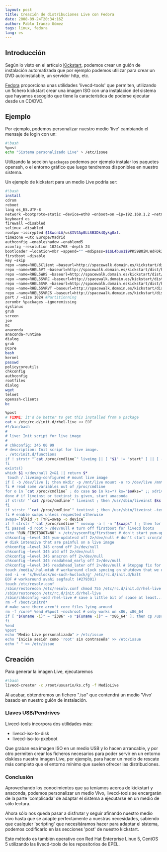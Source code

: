 ```yaml
---
layout: post
title: Creación de distribuciones Live con Fedora
date: 2008-09-24T20:34:16Z
author: Pablo Iranzo Gómez
tags: linux, fedora
lang: es
---
```

## Introducción

Según lo visto en el artículo [Kickstart]({filename}2008-05-11-Kickstart-instalaciones.markdown), podemos crear un guión de instalación automatizada que por ejemplo podemos utilizar para crear un DVD autoinstalable, un servidor http, etc.

[Fedora]({filename}2008-06-14-Fedora.markdown) proporciona unas utilidades 'livecd-tools' que permiten, utilizando un fichero kickstart crear una imagen ISO con una instalacion del sistema que hayamos escogido que tiene la característica de poderse ejecutar desde un CD/DVD.

## Ejemplo

Por ejemplo, podemos personalizar nuestro medio 'live' cambiando el mensaje de login con un:

~~~bash
#!bash
%post
echo "Sistema personalizado Live" > /etc/issue
~~~

Utilizando la sección `%packages` podemos por ejemplo instalar los paquetes openssh, o el entorno gráfico que luego tendremos disponibles en nuestro sistema.

Un ejemplo de kickstart para un medio Live podría ser:

~~~bash
#!bash
install
cdrom
reboot
lang es_ES.UTF-8
network —bootproto=static —device=eth0 —onboot=on —ip=192.168.1.2 —netmask=255.255.255.0 —gateway=192.168.1.1 —nameserver=172.20.2.11 —hostname=Live
keyboard es
firewall —disabled
selinux —disabled
rootpw —iscrypted $1$wcnLA/us$IV4Ap0LLSB3Dk4Qykg0xf.
timezone —utc Europe/Madrid
authconfig —enableshadow —enablemd5
xconfig —resolution 1024x768 —depth 24
bootloader —location=mbr —append="" —md5pass=$1$L4buo1$9PK59B0iM.WdFDk315gS71
firstboot —disable
key —skip
repo —name=RHEL5Client —baseurl=http://spacewalk.domain.es/kickstart/dist/ks-rhel-i386-client-5-u2/Client
repo —name=RHEL5VT —baseurl=http://spacewalk.domain.es/kickstart/dist/ks-rhel-i386-client-5-u2/VT
repo —name=RHEL5WKS —baseurl=http://spacewalk.domain.es/kickstart/dist/ks-rhel-i386-client-5-u2/Workstation
repo —name=RHEL5SVRC —baseurl=http://spacewalk.domain.es/kickstart/dist/ks-rhel-i386-server-5-u2/Cluster
repo —name=RHEL5SVR —baseurl=http://spacewalk.domain.eskickstart/dist/ks-rhel-i386-server-5-u2/Server
repo —name=RHEL5SVRVT —baseurl=http://spacewalk.domain.es/kickstart/dist/ks-rhel-i386-server-5-u2/VT
repo —name=RHEL5SVRCS —baseurl=http://spacewalk.domain.es/kickstart/dist/ks-rhel-i386-server-5-u2/ClusterStorage
part / —size 1024 #Partitionning
zerombr %packages —ignoremissing
syslinux
grub
screen
joe
mc
anaconda
anaconda-runtime
dialog
grub
@core
bash
kernel
passwd
policycoreutils
chkconfig
authconfig
rootfiles
dialog
wget
telnet
openssh-clients
bc

%post
# FIXME: it'd be better to get this installed from a package
cat > /etc/rc.d/init.d/rhel-live << EOF
#!/bin/bash
#
# live: Init script for live image
#
# chkconfig: 345 00 99
# description: Init script for live image.
. /etc/init.d/functions
if ! strstr "`cat /proc/cmdline`" liveimg || [ "$1" != "start" ] || [ -e /.liveimg-configured ] ; then exit 0
fi
exists()
which $1 >/dev/null 2>&1 || return $*
 touch /.liveimg-configured # mount live image
if [ -b /dev/live ]; then mkdir -p /mnt/live mount -o ro /dev/live /mnt/live
fi # read some variables out of /proc/cmdline
for o in `cat /proc/cmdline` ; do case $o in ks=*) ks="$o#ks=" ;; xdriver=*) xdriver="—set-driver=$o#xdriver=" ;; esac
done # if liveinst or textinst is given, start anaconda
if strstr "`cat /proc/cmdline`" liveinst ; then /usr/sbin/liveinst $ks
fi
if strstr "`cat /proc/cmdline`" textinst ; then /usr/sbin/liveinst —text $ks
fi # enable swaps unless requested otherwise
swaps=`blkid -t TYPE=swap -o device`
if ! strstr "`cat /proc/cmdline`" noswap -a [ -n "$swaps" ] ; then for s in $swaps ; do action "Enabling swap partition $s" swapon $s done
fi passwd -d root > /dev/null # turn off firstboot for livecd boots
echo "RUN_FIRSTBOOT=NO" > /etc/sysconfig/firstboot # don't start yum-updatesd for livecd boots
chkconfig —level 345 yum-updatesd off 2>/dev/null # don't start cron/at as they tend to spawn things which are
# disk intensive that are painful on a live image
chkconfig —level 345 crond off 2>/dev/null
chkconfig —level 345 atd off 2>/dev/null
chkconfig —level 345 anacron off 2>/dev/null
chkconfig —level 345 readahead_early off 2>/dev/null
chkconfig —level 345 readahead_later off 2>/dev/null # Stopgap fix for RH #217966; should be fixed in HAL instead
touch /media/.hal-mtab # workaround clock syncing on shutdown that we don't want (#297421)
sed -i -e 's/hwclock/no-such-hwclock/g' /etc/rc.d/init.d/halt
EOF # workaround avahi segfault (#279301)
touch /etc/resolv.conf
/sbin/restorecon /etc/resolv.conf chmod 755 /etc/rc.d/init.d/rhel-live
/sbin/restorecon /etc/rc.d/init.d/rhel-live
/sbin/chkconfig —add rhel-live # save a little bit of space at least...
rm -f /boot/initrd*
# make sure there aren't core files lying around
rm -f /core* %end #%post —nochroot # only works on x86, x86_64
if [ "$(uname -i)" = "i386" -o "$(uname -i)" = "x86_64" ]; then cp /usr/bin/livecd-iso-to-disk $LIVE_ROOT/LiveOS/
fi
%end
%post
echo "Medio Live personalizado" > /etc/issue
echo "Inicie sesión como 'root' sin contraseña" >> /etc/issue
echo " " >> /etc/issue

~~~

## Creación

Para generar la imagen Live, ejecutaremos

~~~bash
#!bash
livecd-creator -c /root/usuario/ks.cfg -f MedioLive
~~~

Al acabar, obtendremos un fichero ".iso" que contendrá un medio 'Vivo' basado en nuestro guión de instalación.

### Llaves USB/Pendrives

Livecd-tools incorpora dos utilidades más:

- livecd-iso-to-disk
- livecd-iso-to-pxeboot

Que graban esa imagen ISO en un medio USB y lo hacen arrancable, y por otro permiten crear los ficheros necesarios para poder servir en un entorno diskless nuestra imagen Live, por ejemplo, para hacer un medio de rescate más completo que el entorno mínimo que suelen ofrecer las distribuciones.

### Conclusión

Aprovechando los conocimientos que ya teníamos acerca de kickstart y anaconda, podemos personalizar un medio Vivo, livecd-tools se encargarán de la parte 'complicada' de adaptar el sistema a ejecutarse en un medio de sólo lectura.

Ahora sólo nos queda pasar a disfrutar y seguir afinando nuestro medio vivo hasta que se adapte perfectamente a nuestras necesidades, sabiendo que cualquier 'scripting' que necesitáramos hacer para adaptar el sistema, podemos codificarlo en las secciones 'post' de nuestro kickstart.

Este método es también operativo con Red Hat Enterprise Linux 5, CentOS 5 utilizando las livecd-tools de los repositorios de EPEL.
